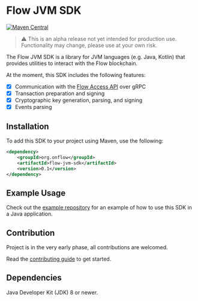 # Flow JVM SDK

[![Maven Central](https://img.shields.io/maven-central/v/org.onflow/flow-jvm-sdk)](https://search.maven.org/search?q=g:org.onflow%20AND%20a:flow-jvm-sdk)

> :warning: This is an alpha release not yet intended for production use. Functionality may change, please use at your own risk.

The Flow JVM SDK is a library for JVM languages (e.g. Java, Kotlin) that provides
utilities to interact with the Flow blockchain.

At the moment, this SDK includes the following features:
- [x] Communication with the [Flow Access API](https://docs.onflow.org/access-api) over gRPC 
- [x] Transaction preparation and signing
- [x] Cryptographic key generation, parsing, and signing
- [x] Events parsing 

## Installation

To add this SDK to your project using Maven, use the following:

```xml
<dependency>
    <groupId>org.onflow</groupId>
    <artifactId>flow-jvm-sdk</artifactId>
    <version>0.1</version>
</dependency>
```

## Example Usage

Check out the [example repository](https://github.com/onflow/flow-java-client-example) for an example
of how to use this SDK in a Java application.

## Contribution

Project is in the very early phase, all contributions are welcomed.

Read the [contributing guide](https://github.com/onflow/flow-jvm-sdk/blob/main/CONTRIBUTING.md) to get started.

## Dependencies

Java Developer Kit (JDK) 8 or newer.
